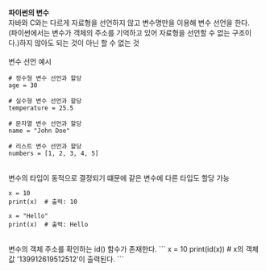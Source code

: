 **파이썬의 변수**<br>
자바와 C와는 다르게 자료형을 선언하지 않고 변수명만을 이용해 변수 선언을 한다.<br>
(파이썬에서는 변수가 객체의 주소를 기억하고 있어 자료형을 선언할 수 없는 구조이다.)하지 않아도 되는 것이 아닌 할 수 없는 것<br>
<br>
변수 선언 예시
```
# 정수형 변수 선언과 할당
age = 30

# 실수형 변수 선언과 할당
temperature = 25.5

# 문자열 변수 선언과 할당
name = "John Doe"

# 리스트 변수 선언과 할당
numbers = [1, 2, 3, 4, 5]
```
<br>
변수의 타입이 동적으로 결정되기 떄문에 같은 변수에 다른 타입도 할당 가능

```
x = 10
print(x)  # 출력: 10

x = "Hello"
print(x)  # 출력: Hello
```
<br>
변수의 객체 주소를 확인하는 id() 함수가 존재한다.
```
x = 10
print(id(x)) # x의 객체 값 '139912619512512'이 출력된다.
```
